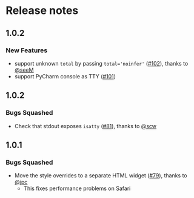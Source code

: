 # Release notes

<!-- do not remove -->

## 1.0.2

### New Features

- support unknown `total` by passing `total='noinfer'` ([#102](https://github.com/fastai/fastprogress/pull/102)), thanks to [@seeM](https://github.com/seeM)
- support PyCharm console as TTY ([#101](https://github.com/fastai/fastprogress/issues/101))


## 1.0.2

### Bugs Squashed

- Check that stdout exposes `isatty` ([#81](https://github.com/fastai/fastprogress/pull/81)), thanks to [@scw](https://github.com/scw)


## 1.0.1

### Bugs Squashed

- Move the style overrides to a separate HTML widget ([#79](https://github.com/fastai/fastprogress/pull/79)), thanks to [@jpc](https://github.com/jpc)
  - This fixes performance problems on Safari

